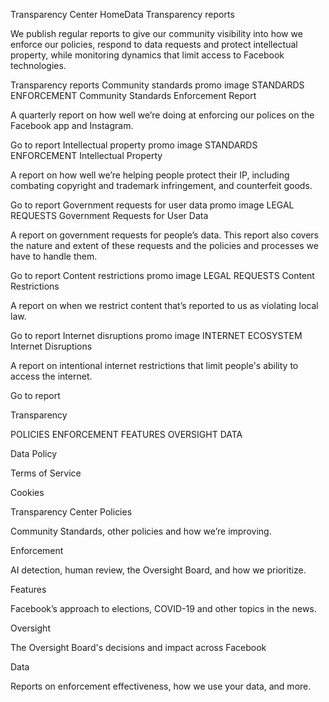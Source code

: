 Transparency Center
HomeData
Transparency reports

We publish regular reports to give our community visibility into how we enforce our policies, respond to data requests and protect intellectual property, while monitoring dynamics that limit access to Facebook technologies.

Transparency reports
Community standards promo image
STANDARDS ENFORCEMENT
Community Standards Enforcement Report

A quarterly report on how well we’re doing at enforcing our polices on the Facebook app and Instagram.

Go to report
Intellectual property promo image
STANDARDS ENFORCEMENT
Intellectual Property

A report on how well we’re helping people protect their IP, including combating copyright and trademark infringement, and counterfeit goods.

Go to report
Government requests for user data promo image
LEGAL REQUESTS
Government Requests for User Data

A report on government requests for people’s data. This report also covers the nature and extent of these requests and the policies and processes we have to handle them.

Go to report
Content restrictions promo image
LEGAL REQUESTS
Content Restrictions

A report on when we restrict content that’s reported to us as violating local law.

Go to report
Internet disruptions promo image
INTERNET ECOSYSTEM
Internet Disruptions

A report on intentional internet restrictions that limit people's ability to access the internet.

Go to report

Transparency

POLICIES
ENFORCEMENT
FEATURES
OVERSIGHT
DATA

Data Policy

Terms of Service

Cookies

Transparency Center
Policies

Community Standards, other policies and how we’re improving.

Enforcement

AI detection, human review, the Oversight Board, and how we prioritize.

Features

Facebook’s approach to elections, COVID-19 and other topics in the news.

Oversight

The Oversight Board's decisions and impact across Facebook

Data

Reports on enforcement effectiveness, how we use your data, and more.